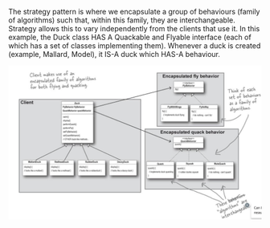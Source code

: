 The strategy pattern is where we encapsulate a group of behaviours (family of algorithms) such that, within this family, they are interchangeable. Strategy allows this to vary independently from the clients that use it.
In this example, the Duck class HAS A Quackable and Flyable interface (each of which has a set of classes implementing them). Whenever a duck is created (example, Mallard, Model), it IS-A duck which HAS-A behaviour.

![alt text](https://github.com/nikki30/HeadFirstDesignPatterns/blob/main/StrategyPattern/strategyPattern.png)

